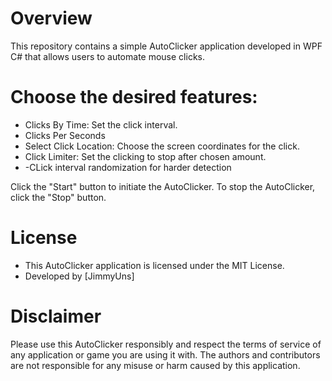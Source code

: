 # Overview
This repository contains a simple AutoClicker application developed in WPF C# that allows users to automate mouse clicks.

# Choose the desired features:
- Clicks By Time: Set the click interval.
- Clicks Per Seconds
- Select Click Location: Choose the screen coordinates for the click.
- Click Limiter: Set the clicking to stop after chosen amount.
- -CLick interval randomization for harder detection

Click the "Start" button to initiate the AutoClicker.
To stop the AutoClicker, click the "Stop" button.

# License
- This AutoClicker application is licensed under the MIT License.
- Developed by [JimmyUns]

# Disclaimer
Please use this AutoClicker responsibly and respect the terms of service of any application or game you are using it with. The authors and contributors are not responsible for any misuse or harm caused by this application.
